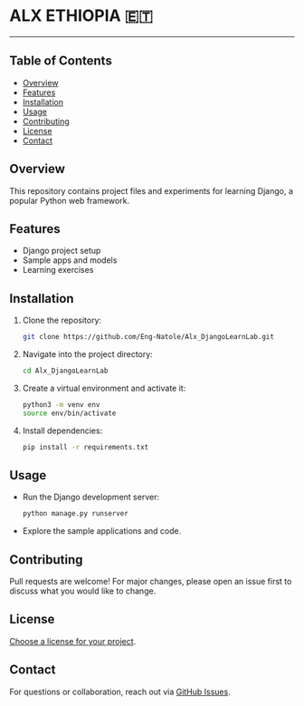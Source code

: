 # ALX ETHIOPIA 🇪🇹

---

## Table of Contents

- [Overview](#overview)
- [Features](#features)
- [Installation](#installation)
- [Usage](#usage)
- [Contributing](#contributing)
- [License](#license)
- [Contact](#contact)

## Overview

This repository contains project files and experiments for learning Django, a popular Python web framework.

## Features

- Django project setup
- Sample apps and models
- Learning exercises

## Installation

1. Clone the repository:
   ```bash
   git clone https://github.com/Eng-Natole/Alx_DjangoLearnLab.git
   ```
2. Navigate into the project directory:
   ```bash
   cd Alx_DjangoLearnLab
   ```
3. Create a virtual environment and activate it:
   ```bash
   python3 -m venv env
   source env/bin/activate
   ```
4. Install dependencies:
   ```bash
   pip install -r requirements.txt
   ```

## Usage

- Run the Django development server:
  ```bash
  python manage.py runserver
  ```
- Explore the sample applications and code.

## Contributing

Pull requests are welcome! For major changes, please open an issue first to discuss what you would like to change.

## License

[Choose a license for your project](https://choosealicense.com/).

## Contact

For questions or collaboration, reach out via [GitHub Issues](https://github.com/NatiDevHQ/Alx_DjangoLearnLab/issues).
